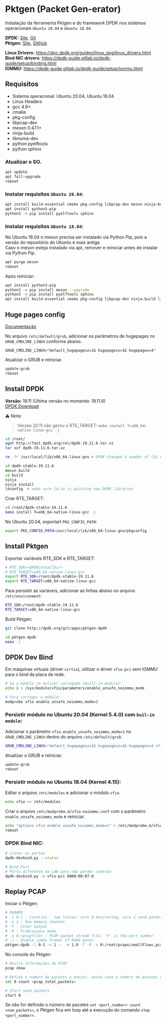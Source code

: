 # Pktgen (Packet Gen-erator)

Instalação da ferramenta Pktgen e do framework DPDK nos sistemas operacionais `Ubuntu 20.04` e `Ubuntu 18.04`.

**DPDK:** [Site](http://core.dpdk.org/doc/), [Git](http://git.dpdk.org/)  
**Pktgen:** [Site](https://pktgen-dpdk.readthedocs.io/en/latest/index.html), [GitHub](https://github.com/pktgen/Pktgen-DPDK/)

**Linux Drivers:** https://doc.dpdk.org/guides/linux_gsg/linux_drivers.html  
**Bind NIC drivers**: https://dpdk-guide.gitlab.io/dpdk-guide/setup/binding.html  
**IOMMU:** https://dpdk-guide.gitlab.io/dpdk-guide/setup/iommu.html  

## Requisitos
 - Sistema operacional: Ubuntu 20.04, Ubuntu 18.04
 - Linux Headers
 - gcc 4.9+
 - cmake
 - pkg-config
 - libpcap-dev
 - meson 0.47.1+
 - ninja-build
 - libnuma-dev
 - python pyelftools
 - python sphinx

### Atualizar o SO.
```bash
apt update
apt full-upgrade
reboot
```
### Instalar requisitos `Ubuntu 20.04`:
```bash
apt install build-essential cmake pkg-config libpcap-dev meson ninja-build libnuma-dev linux-headers-`uname -r`
apt install python3-pip
python3 -m pip install pyelftools sphinx
```

### Instalar requisitos `Ubuntu 18.04`:
No Ubuntu 18.04 o meson precisa ser instalado via Python Pip, pois a versão do repositório do Ubuntu é mais antiga.  
Caso o meson esteja instalado via apt, remover e reiniciar antes de instalar via Python Pip.
```bash
apt purge meson
reboot
```
Após reiniciar:
```bash
apt install python3-pip
python3 -m pip install meson --upgrade
python3 -m pip install pyelftools sphinx
apt install build-essential cmake pkg-config libpcap-dev ninja-build libnuma-dev linux-headers-`uname -r`
```

## Huge pages config 
[Documentação](https://doc.dpdk.org/guides/linux_gsg/sys_reqs.html#use-of-hugepages-in-the-linux-environment)

No arquivo `/etc/default/grub`, adicionar os parâmetros de hugepages no `GRUB_CMDLINE_LINUX` conforme abaixo.

```
GRUB_CMDLINE_LINUX="default_hugepagesz=1G hugepagesz=1G hugepages=4"
```
Atualizar o GRUB e reiniciar.
```bash
update-grub
reboot
```

## Install DPDK
**Versão:** 19.11 (Última versão no momento: 19.11.6)  
[DPDK Download](http://core.dpdk.org/download/)  

:warning: Nota:
> Versão 20.11 não gerou o RTE_TARGET: `make install T=x86_64-native-linux-gcc -j`

```bash
cd /root/
wget http://fast.dpdk.org/rel/dpdk-19.11.6.tar.xz
tar xvf dpdk-19.11.6.tar.xz

rm -fr /usr/local/lib/x86_64-linux-gnu # DPDK changed a number of lib names and need to clean up

cd dpdk-stable-19.11.6
meson build
cd build
ninja
ninja install
ldconfig  # make sure ld.so is pointing new DPDK libraries
```

Criar RTE_TARGET:
```bash
cd /root/dpdk-stable-19.11.6
make install T=x86_64-native-linux-gcc -j
```

No Ubuntu 20.04, exportart `PKG_CONFIG_PATH`:
```bash
export PKG_CONFIG_PATH=/usr/local/lib/x86_64-linux-gnu/pkgconfig
```

## Install Pktgen

Exportar variáveis RTE_SDK e RTE_TARGET:
```bash
# RTE_SDK=<DPDKinstallDir>
# RTE_TARGET=x86_64-native-linux-gcc
export RTE_SDK=/root/dpdk-stable-19.11.6
export RTE_TARGET=x86_64-native-linux-gcc
```

Para persistir as variáveis, adicionar as linhas abaixo no arquivo `/etc/environment`:
```bash
RTE_SDK=/root/dpdk-stable-19.11.6
RTE_TARGET=x86_64-native-linux-gcc
```

Build Pktgen:
```bash
git clone http://dpdk.org/git/apps/pktgen-dpdk

cd pktgen-dpdk
make -j
```

## DPDK Dev Bind

Em máquinas virtuais (driver `virtio`), utilizar o driver `vfio-pci` sem IOMMU para o bind da placa de rede.
```bash
# Se o módulo já estiver carregado (built-in module):
echo 1 > /sys/module/vfio/parameters/enable_unsafe_noiommu_mode

# Para carregar o módulo:
modprobe vfio enable_unsafe_noiommu_mode=1
```

### Persistir módulo no Ubuntu 20.04 (Kernel 5.4.0) com `buil-in module`:
Adicionar o parâmetro `vfio.enable_unsafe_noiommu_mode=1` no `GRUB_CMDLINE_LINUX` dentro do arquivo `/etc/default/grub`.
```bash
GRUB_CMDLINE_LINUX="default_hugepagesz=1G hugepagesz=1G hugepages=4 vfio.enable_unsafe_noiommu_mode=1"
```
Atualizar o GRUB e reiniciar.
```bash
update-grub
reboot
```

### Persistir módulo no Ubuntu 18.04 (Kernel 4.15):
Editar o arquivo `/etc/modules` e adicionar o módulo `vfio`.
```bash
echo vfio >> /etc/modules
```
Criar o arquivo `/etc/modprobe.d/vfio-noiommu.conf` com o parâmetro `enable_unsafe_noiommu_mode` e reiniciar.
```bash
echo "options vfio enable_unsafe_noiommu_mode=1" > /etc/modprobe.d/vfio-noiommu.conf
reboot
```

### DPDK Bind NIC:
```bash
# Listar as portas 
dpdk-devbind.py --status

# Bind Port
# Porta diferente da LAN para não perder conexão
dpdk-devbind.py -b vfio-pci 0000:00:07.0
```

## Replay PCAP

Iniciar o Pktgen:
```bash
# PARAMS
# -l 0-1 : Corelist - two lcores: core 0 monitoring, core 1 send packets
# -n 1 : One memory channel
# -T : Color output
# -P : Promiscuous mode
# -s 0:<pcapfile> : PCAP packet stream file, 'P' is the port number
# -j : Enable jumbo frames of 9600 bytes
pktgen-dpdk -l 0-1 -n 1 -- -m 1.0 -T -P -s 0:/root/pcaps/smallFlows.pcap -j
```
No console do Pktgen:
```bash
# Mostra informações do PCAP
pcap show

# Define o número de pacotes a enviar, neste caso o número de pacotes do arquivo PCAP.
set 0 count <pcap_total_packets>

# Start send packets
start 0
```
Se não for definido o número de pacotes `set <port_number> count <num_packets>`, o Pktgen fica em loop até a execução do comando `stop <port_number>`.
